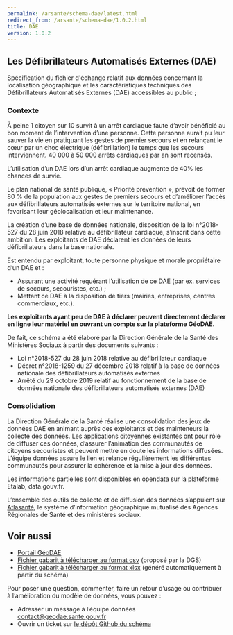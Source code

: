 ```yaml
---
permalink: /arsante/schema-dae/latest.html
redirect_from: /arsante/schema-dae/1.0.2.html
title: DAE
version: 1.0.2
---
```


## Les Défibrillateurs Automatisés Externes (DAE)

Spécification du fichier d'échange relatif aux données concernant la localisation géographique et les caractéristiques techniques des Défibrillateurs Automatisés Externes (DAE) accessibles au public ;

### Contexte
À peine 1 citoyen sur 10 survit à un arrêt cardiaque faute d’avoir bénéficié au bon moment de l’intervention d’une personne. Cette personne aurait pu leur sauver la vie en pratiquant les gestes de premier secours et en relançant le cœur par un choc électrique (défibrillation) le temps que les secours interviennent. 40 000 à 50 000 arrêts cardiaques par an sont recensés.

L’utilisation d’un DAE lors d’un arrêt cardiaque augmente de 40% les chances de survie.

Le plan national de santé publique, « Priorité prévention », prévoit de former 80 % de la population aux gestes de premiers secours et d’améliorer l’accès aux défibrillateurs automatisés externes sur le territoire national, en favorisant leur géolocalisation et leur maintenance.

La création d’une base de données nationale, disposition de la loi n°2018-527 du 28 juin 2018 relative au défibrillateur cardiaque, s’inscrit dans cette ambition. Les exploitants de DAE déclarent les données de leurs défibrillateurs dans la base nationale.

Est entendu par exploitant, toute personne physique et morale propriétaire d’un DAE et :
* Assurant une activité requérant l’utilisation de ce DAE (par ex. services de secours, secouristes, etc.) ;
* Mettant ce DAE à la disposition de tiers (mairies, entreprises, centres commerciaux, etc.).

**Les exploitants ayant peu de DAE à déclarer peuvent directement déclarer en ligne leur matériel en ouvrant un compte sur la plateforme GéoDAE.**

De fait, ce schéma a été élaboré par la Direction Générale de la Santé des Ministères Sociaux à partir des documents suivants :
* Loi n°2018-527 du 28 juin 2018 relative au défibrillateur cardiaque
* Décret n°2018-1259 du 27 décembre 2018 relatif à la base de données nationale des défibrillateurs automatisés externes
* Arrêté du 29 octobre 2019 relatif au fonctionnement de la base de données nationale des défibrillateurs automatisés externes (DAE)

### Consolidation
La Direction Générale de la Santé réalise une consolidation des jeux de données DAE en animant auprès des exploitants et des mainteneurs la collecte des données. Les applications citoyennes existantes ont pour rôle de diffuser ces données, d’assurer l’animation des communautés de citoyens secouristes et peuvent mettre en doute les informations diffusées. L’équipe données assure le lien et relance régulièrement les différentes communautés pour assurer la cohérence et la mise à jour des données.

Les informations partielles sont disponibles en opendata sur la plateforme Etalab, data.gouv.fr.

L’ensemble des outils de collecte et de diffusion des données s’appuient sur [Atlasanté](http://www.atlasante.fr/), le système d’information géographique mutualisé des Agences Régionales de Santé et des ministères sociaux.

## Voir aussi
* [Portail GéoDAE](https://geodae.sante.gouv.fr)
* [Fichier gabarit à télécharger au format csv](https://carto.atlasante.fr/IHM/cartes/ressources/dae/DGS-DAE_%20Base_de_donnees_nationale_Gabarit_declaration_donnees.csv) (proposé par la DGS)
* [Fichier gabarit à télécharger au format xlsx](https://carto.atlasante.fr/IHM/cartes/ressources/dae/DGS-DAE_%20Base_de_donnees_nationale_Gabarit_declaration_donnees.xlsx) (généré automatiquement à partir du schéma)

Pour poser une question, commenter, faire un retour d’usage ou contribuer à l’amélioration du modèle de données, vous pouvez :

* Adresser un message à l’équipe données [contact@geodae.sante.gouv.fr](mailto:contact@geodae.sante.gouv.fr)
* Ouvrir un ticket sur [le dépôt Github du schéma](https://gitlab.com/arsante/atlasante/schema-dae/issues/new)